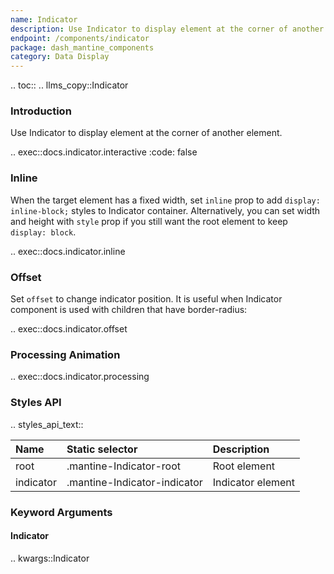 ```yaml
---
name: Indicator
description: Use Indicator to display element at the corner of another element
endpoint: /components/indicator
package: dash_mantine_components
category: Data Display
---
```


.. toc::
.. llms_copy::Indicator

### Introduction

Use Indicator to display element at the corner of another element.

.. exec::docs.indicator.interactive
    :code: false

### Inline

When the target element has a fixed width, set `inline` prop to add `display: inline-block;` styles to Indicator container.
Alternatively, you can set width and height with `style` prop if you still want the root element to keep `display: block`.

.. exec::docs.indicator.inline

### Offset

Set `offset` to change indicator position. It is useful when Indicator component is used with children that have border-radius:

.. exec::docs.indicator.offset

### Processing Animation

.. exec::docs.indicator.processing

### Styles API

.. styles_api_text::

| Name      | Static selector              | Description       |
|:----------|:-----------------------------|:------------------|
| root      | .mantine-Indicator-root      | Root element      |
| indicator | .mantine-Indicator-indicator | Indicator element |

### Keyword Arguments

#### Indicator

.. kwargs::Indicator
